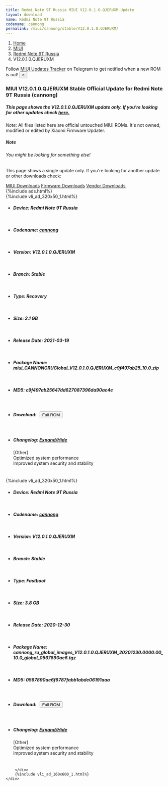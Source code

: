 ```yaml
---
title: Redmi Note 9T Russia MIUI V12.0.1.0.QJERUXM Update
layout: download
name: Redmi Note 9T Russia
codename: cannong
permalink: /miui/cannong/stable/V12.0.1.0.QJERUXM/
---
```

<nav aria-label="breadcrumb">
    <ol class="breadcrumb">
        <li class="breadcrumb-item"><a href="/">Home</a></li>
        <li class="breadcrumb-item"><a href="/miui/">MIUI</a></li>
        <li class="breadcrumb-item"><a href="/miui/cannong/">Redmi Note 9T Russia</a></li>
        <li class="breadcrumb-item active" aria-current="page">V12.0.1.0.QJERUXM</li>
    </ol>
</nav>
<div class="alert alert-primary alert-dismissible fade show" role="alert">
    Follow <a href="https://t.me/MIUIUpdatesTracker" class="alert-link">MIUI Updates Tracker</a> on Telegram to get
    notified when a new ROM is out!
    <button type="button" class="close" data-dismiss="alert" aria-label="Close">
        <span aria-hidden="true">&times;</span>
    </button>
</div>
<div class="col-12 mx-auto">
    <h3 class="title bg-light p-2 rounded">MIUI V12.0.1.0.QJERUXM Stable Official Update for Redmi Note 9T Russia (cannong)</h3>
    <h5>This page shows the V12.0.1.0.QJERUXM update only. If you're looking for other updates check
        <a href="/miui/cannong/">here.</a></h5>
    <p><i>Note: </i>All files listed here are official untouched MIUI ROMs.
        It's not owned, modified or edited by Xiaomi Firmware Updater.</p>
    <div class="card">
        <div class="card-body">
            <h5 class="card-title">Note</h5>
            <h6 class="card-subtitle mb-2 text-muted">You might be looking for something else!</h6>
            <p class="card-text">This page shows a single update only.
                If you're looking for another update or other downloads check:</p>
            <a href="/miui/" class="card-link">MIUI Downloads</a>
            <a href="/firmware/" class="card-link">Firmware Downloads</a>
            <a href="/vendor/" class="card-link">Vendor Downloads</a>
        </div>
    </div>
    {%include ads.html%}
    <div class="row justify-content-center">
        <div class="col-10" id="downloads">
                    <div class="card card-body">
            {%include vli_ad_320x50_1.html%}
            <ul class="list-unstyled">
                <li style="padding-bottom: 10px;">
                    <h5><b>Device: </b>Redmi Note 9T Russia</h5>
                </li>
                <li style="padding-bottom: 10px;">
                    <h5><b>Codename: </b> <a href="/miui/cannong/" target="_blank">cannong</a> </h5>
                </li>
                <li style="padding-bottom: 10px;">
                    <h5><b>Version: </b>V12.0.1.0.QJERUXM</h5>
                </li>
                <li style="padding-bottom: 10px;">
                    <h5><b>Branch: </b>Stable</h5>
                </li>
                <li style="padding-bottom: 10px;">
                    <h5><b>Type: </b>Recovery</h5>
                </li>
                <li style="padding-bottom: 10px;">
                    <h5><b>Size: </b>2.1 GB</h5>
                </li>
                <li style="padding-bottom: 10px;">
                    <h5><b>Release Date: </b>2021-03-19</h5>
                </li>
                <li style="padding-bottom: 10px;">
                    <h5><b>Package Name: </b><span id="filename" class="text-dark">miui_CANNONGRUGlobal_V12.0.1.0.QJERUXM_c9f497ab25_10.0.zip</span></h5>
                </li>
                <li style="padding-bottom: 10px;">
                    <h5><b>MD5: </b><span id="md5" class="text-muted">c9f497ab25647dd627087396da90ac4e</span></h5>
                </li>
                <li style="padding-bottom: 10px;">
                    <h5><b>Download: </b><button type="button" id="download" class="btn btn-primary" style="margin: 7px;"
                            onclick="window.open('https://bigota.d.miui.com/V12.0.1.0.QJERUXM/miui_CANNONGRUGlobal_V12.0.1.0.QJERUXM_c9f497ab25_10.0.zip', '_blank');"><i class="fa fa-download"></i> Full ROM</button></h5>
                </li>
                <li style="padding-bottom: 10px;">
                    <h5><b>Changelog: </b><a href="#cannong_1_changelog" data-toggle="collapse" role="button"
                            aria-expanded="false" aria-controls="cannong_1_changelog"> <i class="fa fa-arrow-down"
                                aria-hidden="true"></i> Expand/Hide</a></h5>
                    <div class="collapse" id="cannong_1_changelog">
                        <p id="changelog_text">[Other]<br>Optimized system performance<br>Improved system security and stability</p>
                    </div>
                </li>
            </ul>
        </div>
        <div class="card card-body">
            {%include vli_ad_320x50_1.html%}
            <ul class="list-unstyled">
                <li style="padding-bottom: 10px;">
                    <h5><b>Device: </b>Redmi Note 9T Russia</h5>
                </li>
                <li style="padding-bottom: 10px;">
                    <h5><b>Codename: </b> <a href="/miui/cannong/" target="_blank">cannong</a> </h5>
                </li>
                <li style="padding-bottom: 10px;">
                    <h5><b>Version: </b>V12.0.1.0.QJERUXM</h5>
                </li>
                <li style="padding-bottom: 10px;">
                    <h5><b>Branch: </b>Stable</h5>
                </li>
                <li style="padding-bottom: 10px;">
                    <h5><b>Type: </b>Fastboot</h5>
                </li>
                <li style="padding-bottom: 10px;">
                    <h5><b>Size: </b>3.8 GB</h5>
                </li>
                <li style="padding-bottom: 10px;">
                    <h5><b>Release Date: </b>2020-12-30</h5>
                </li>
                <li style="padding-bottom: 10px;">
                    <h5><b>Package Name: </b><span id="filename" class="text-dark">cannong_ru_global_images_V12.0.1.0.QJERUXM_20201230.0000.00_10.0_global_0567890ae6.tgz</span></h5>
                </li>
                <li style="padding-bottom: 10px;">
                    <h5><b>MD5: </b><span id="md5" class="text-muted">0567890ae6f6787fabb1abde06191aaa</span></h5>
                </li>
                <li style="padding-bottom: 10px;">
                    <h5><b>Download: </b><button type="button" id="download" class="btn btn-primary" style="margin: 7px;"
                            onclick="window.open('https://bigota.d.miui.com/V12.0.1.0.QJERUXM/cannong_ru_global_images_V12.0.1.0.QJERUXM_20201230.0000.00_10.0_global_0567890ae6.tgz', '_blank');"><i class="fa fa-download"></i> Full ROM</button></h5>
                </li>
                <li style="padding-bottom: 10px;">
                    <h5><b>Changelog: </b><a href="#cannong_2_changelog" data-toggle="collapse" role="button"
                            aria-expanded="false" aria-controls="cannong_2_changelog"> <i class="fa fa-arrow-down"
                                aria-hidden="true"></i> Expand/Hide</a></h5>
                    <div class="collapse" id="cannong_2_changelog">
                        <p id="changelog_text">[Other]<br>Optimized system performance<br>Improved system security and stability</p>
                    </div>
                </li>
            </ul>
        </div>

        </div>
        {%include vli_ad_160x600_1.html%}
    </div>
</div>
